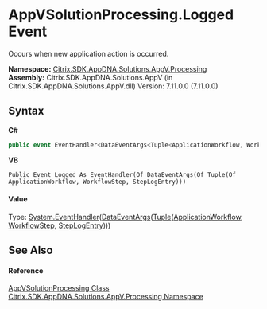 # AppVSolutionProcessing.Logged Event
 

Occurs when new application action is occurred.

**Namespace:**&nbsp;<a href="e89d7bb5-69e7-7aff-5732-d06b09ac746d">Citrix.SDK.AppDNA.Solutions.AppV.Processing</a><br />**Assembly:**&nbsp;Citrix.SDK.AppDNA.Solutions.AppV (in Citrix.SDK.AppDNA.Solutions.AppV.dll) Version: 7.11.0.0 (7.11.0.0)

## Syntax

**C#**
```csharp
public event EventHandler<DataEventArgs<Tuple<ApplicationWorkflow, WorkflowStep, StepLogEntry>>> Logged
```

**VB**
```vbnet
Public Event Logged As EventHandler(Of DataEventArgs(Of Tuple(Of ApplicationWorkflow, WorkflowStep, StepLogEntry)))
```


#### Value
Type: <a href="http://msdn2.microsoft.com/en-us/library/db0etb8x" target="_blank">System.EventHandler</a>(<a href="eda99ce9-ef0f-9961-d1c2-4b41a20fc361">DataEventArgs</a>(<a href="http://msdn2.microsoft.com/en-us/library/dd387150" target="_blank">Tuple</a>(<a href="b078f8cf-ab87-c4b0-9d50-5c33d71c3cfa">ApplicationWorkflow</a>, <a href="114910ea-9470-2aad-3ad3-bd8904ddeabc">WorkflowStep</a>, <a href="8d921306-d90a-4f6c-d7ab-05b3a31b21dd">StepLogEntry</a>)))

## See Also


#### Reference
<a href="168dc9b2-5e25-98d9-52a0-f835bd0d9ebc">AppVSolutionProcessing Class</a><br /><a href="e89d7bb5-69e7-7aff-5732-d06b09ac746d">Citrix.SDK.AppDNA.Solutions.AppV.Processing Namespace</a><br />